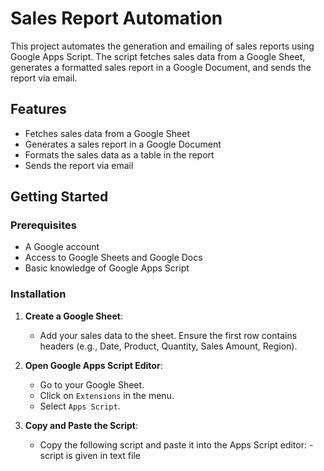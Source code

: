 # Sales Report Automation

This project automates the generation and emailing of sales reports using Google Apps Script. The script fetches sales data from a Google Sheet, generates a formatted sales report in a Google Document, and sends the report via email.

## Features

- Fetches sales data from a Google Sheet
- Generates a sales report in a Google Document
- Formats the sales data as a table in the report
- Sends the report via email

## Getting Started

### Prerequisites

- A Google account
- Access to Google Sheets and Google Docs
- Basic knowledge of Google Apps Script

### Installation

1. **Create a Google Sheet**:
   - Add your sales data to the sheet. Ensure the first row contains headers (e.g., Date, Product, Quantity, Sales Amount, Region).

2. **Open Google Apps Script Editor**:
   - Go to your Google Sheet.
   - Click on `Extensions` in the menu.
   - Select `Apps Script`.

3. **Copy and Paste the Script**:
   - Copy the following script and paste it into the Apps Script editor:
   -script is given in text file
